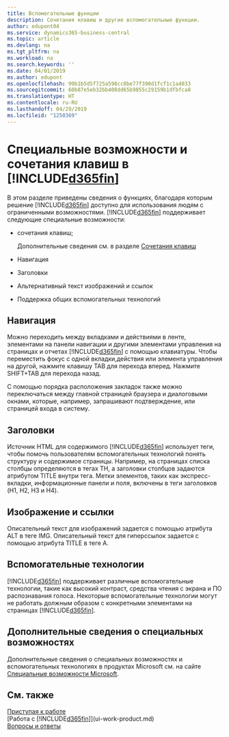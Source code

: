 ```yaml
---
title: Вспомогательные функции
description: Сочетания клавиш и другие вспомогательные функции.
author: edupont04
ms.service: dynamics365-business-central
ms.topic: article
ms.devlang: na
ms.tgt_pltfrm: na
ms.workload: na
ms.search.keywords: ''
ms.date: 04/01/2019
ms.author: edupont
ms.openlocfilehash: 99b1b5d5f725a598cc8be77f390d1fcf1c1a4033
ms.sourcegitcommit: 60b87e5eb32bb408dd65b9855c29159b1dfbfca8
ms.translationtype: HT
ms.contentlocale: ru-RU
ms.lasthandoff: 04/29/2019
ms.locfileid: "1250369"
---
```

# <a name="accessibility-and-keyboard-shortcuts-in-included365finincludesd365finmdmd"></a>Специальные возможности и сочетания клавиш в [!INCLUDE[d365fin](includes/d365fin_md.md)]
В этом разделе приведены сведения о функциях, благодаря которым решение [!INCLUDE[d365fin](includes/d365fin_md.md)] доступно для использования людям с ограниченными возможностями. [!INCLUDE[d365fin](includes/d365fin_md.md)] поддерживает следующие специальные возможности:  

-   сочетания клавиш;

    Дополнительные сведения см. в разделе [Сочетания клавиш](keyboard-shortcuts.md)

-   Навигация  

-   Заголовки  

-   Альтернативный текст изображений и ссылок  

-   Поддержка общих вспомогательных технологий  

<!-- moved to separate article
##  <a name="Keyboard"></a> Keyboard Shortcuts in the browser
 [!INCLUDE[d365fin](includes/d365fin_md.md)] supports the keyboard shortcuts that are supported by most web browsers. The keyboard shortcuts described here refer to the U.S. keyboard layout. The layout of the keys on other keyboards may not correspond exactly to the keys on a U.S. keyboard.  

|To do this|Press|  
|----------------|-----------|  
|To move focus to the next or previous control or element on a page, such as buttons, fields, or items in a list.|Tab, Shift+Tab|  
|To enable or access the element or control that is in focus.|Enter|  
|To scroll items up and down in a list.|Up Arrow, Down Arrow|  
|To scroll columns of an item left and right in a list.|Left Arrow, Right Arrow|  
|To open a drop-down list or look up a value for a field.|Alt+Down Arrow|  
|To move focus to the next element outside the list.|Ctrl + Enter|  
|To see the transactions that resulted in a calculated value in a field.|Alt+Right Arrow|  

-->

##  <a name="Navigation"></a> Навигация  
 Можно переходить между вкладками и действиями в ленте, элементами на панели навигации и другими элементами управления на страницах и отчетах [!INCLUDE[d365fin](includes/d365fin_md.md)] с помощью клавиатуры. Чтобы переместить фокус с одной вкладки,действия или элемента управления на другой, нажмите клавишу TAB для перехода вперед. Нажмите SHIFT+TAB для перехода назад.  

 С помощью порядка расположения закладок также можно переключаться между главной страницей браузера и диалоговыми окнами, которые, например, запрашивают подтверждение, или страницей входа в систему.  

##  <a name="Headings"></a> Заголовки  
 Источник HTML для содержимого [!INCLUDE[d365fin](includes/d365fin_md.md)] использует теги, чтобы помочь пользователям вспомогательных технологий понять структуру и содержимое страницы. Например, на страницах списка столбцы определяются в тегах TH, а заголовки столбцов задаются атрибутом TITLE внутри тега. Метки элементов, таких как экспресс-вкладки, информационные панели и поля, включены в теги заголовков (H1, H2, H3 и H4).  

##  <a name="Images"></a> Изображение и ссылки  
 Описательный текст для изображений задается с помощью атрибута ALT в теге IMG. Описательный текст для гиперссылок задается с помощью атрибута TITLE в теге A.  

##  <a name="AssistiveTech"></a> Вспомогательные технологии  
[!INCLUDE[d365fin](includes/d365fin_md.md)] поддерживает различные вспомогательные технологии, такие как высокий контраст, средства чтения с экрана и ПО распознавания голоса. Некоторые вспомогательные технологии могут не работать должным образом с конкретными элементами на страницах [!INCLUDE[d365fin](includes/d365fin_md.md)].  

## <a name="for-more-accessibility-information"></a>Дополнительные сведения о специальных возможностях  
Дополнительные сведения о специальных возможностях и вспомогательных технологиях в продуктах Microsoft см. на сайте [Специальные возможности Microsoft](https://go.microsoft.com/fwlink/?LinkId=262160).

## <a name="see-also"></a>См. также
[Приступая к работе](product-get-started.md)  
[Работа с [!INCLUDE[d365fin](includes/d365fin_md.md)]](ui-work-product.md)  
[Вопросы и ответы](across-faq.md)  
